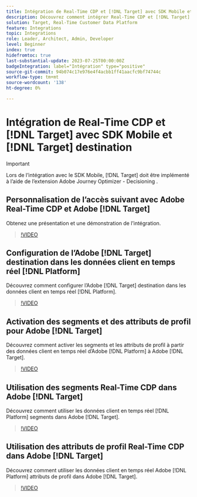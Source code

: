 ```yaml
---
title: Intégration de Real-Time CDP et [!DNL Target] avec SDK Mobile et [!DNL Target] destination
description: Découvrez comment intégrer Real-Time CDP et [!DNL Target] avec SDK Mobile et [!DNL Target] destination.
solution: Target, Real-Time Customer Data Platform
feature: Integrations
topic: Integrations
role: Leader, Architect, Admin, Developer
level: Beginner
index: true
hidefromtoc: true
last-substantial-update: 2023-07-25T00:00:00Z
badgeIntegration: label="Intégration" type="positive"
source-git-commit: 94b074c17e976e4f4acbb1ff41aacfc9bf74744c
workflow-type: tm+mt
source-wordcount: '138'
ht-degree: 0%

---
```



# Intégration de Real-Time CDP et [!DNL Target] avec SDK Mobile et [!DNL Target] destination

>[!IMPORTANT]
>
>Lors de l’intégration avec le SDK Mobile, [!DNL Target] doit être implémenté à l’aide de l’extension Adobe Journey Optimizer - Decisioning .

## Personnalisation de l’accès suivant avec Adobe Real-Time CDP et Adobe [!DNL Target]

Obtenez une présentation et une démonstration de l’intégration.

>[!VIDEO](https://video.tv.adobe.com/v/340091?quality=12&learn=on)


## Configuration de l’Adobe [!DNL Target] destination dans les données client en temps réel [!DNL Platform]

Découvrez comment configurer l’Adobe [!DNL Target] destination dans les données client en temps réel [!DNL Platform].

>[!VIDEO](https://video.tv.adobe.com/v/3418799/?learn=on)

## Activation des segments et des attributs de profil pour Adobe [!DNL Target]

Découvrez comment activer les segments et les attributs de profil à partir des données client en temps réel d’Adobe [!DNL Platform] à Adobe [!DNL Target].

>[!VIDEO](https://video.tv.adobe.com/v/3419036/?learn=on)

## Utilisation des segments Real-Time CDP dans Adobe [!DNL Target]

Découvrez comment utiliser les données client en temps réel [!DNL Platform] segments dans Adobe [!DNL Target].

>[!VIDEO](https://video.tv.adobe.com/v/3419149/?learn=on)

## Utilisation des attributs de profil Real-Time CDP dans Adobe [!DNL Target]

Découvrez comment utiliser les données client en temps réel Adobe [!DNL Platform] attributs de profil dans Adobe [!DNL Target].

>[!VIDEO](https://video.tv.adobe.com/v/3419318/?learn=on)

